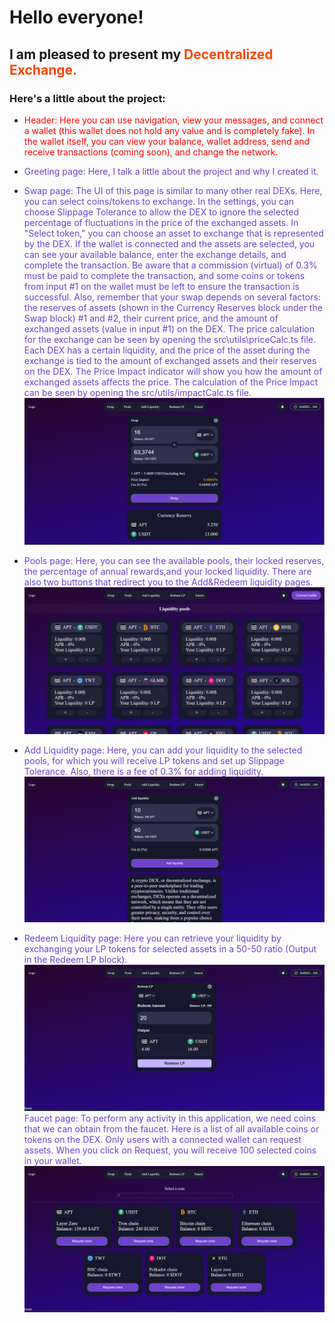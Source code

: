 # Hello everyone!

## I am pleased to present my <span style="color:orangered">Decentralized Exchange<span>.

### Here's a little about the project:

- <span style="color:red">Header:
  Here you can use navigation, view your messages, and connect a wallet (this wallet does not hold any value and is completely fake). In the wallet itself, you can view your balance, wallet address, send and receive transactions (coming soon), and change the network.

- <span style="color:#6e42ca">Greeting page<span>:
  Here, I talk a little about the project and why I created it.
- <span style="color:#6e42ca">Swap page<span>:
  The UI of this page is similar to many other real DEXs. Here, you can select coins/tokens to exchange. In the settings, you can choose Slippage Tolerance to allow the DEX to ignore the selected percentage of fluctuations in the price of the exchanged assets. In "Select token," you can choose an asset to exchange that is represented by the DEX. If the wallet is connected and the assets are selected, you can see your available balance, enter the exchange details, and complete the transaction. Be aware that a commission (virtual) of 0.3% must be paid to complete the transaction, and some coins or tokens from input #1 on the wallet must be left to ensure the transaction is successful. Also, remember that your swap depends on several factors: the reserves of assets (shown in the Currency Reserves block under the Swap block) #1 and #2, their current price, and the amount of exchanged assets (value in input #1) on the DEX. The price calculation for the exchange can be seen by opening the src\utils\priceCalc.ts file. Each DEX has a certain liquidity, and the price of the asset during the exchange is tied to the amount of exchanged assets and their reserves on the DEX. The Price Impact indicator will show you how the amount of exchanged assets affects the price. The calculation of the Price Impact can be seen by opening the src/utils/impactCalc.ts file.
  ![Swap page](https://github.com/Puishoanton/Crypto-Decentralized-Exchange/blob/master/src/assets/readme_imgs/swap.jpg)
- <span style="color:#6e42ca">Pools page<span>: Here, you can see the available pools, their locked reserves, the percentage of annual rewards,and your locked liquidity. There are also two buttons that redirect you to the Add&Redeem liquidity pages.
  ![Pools page](https://github.com/Puishoanton/Crypto-Decentralized-Exchange/blob/master/src/assets/readme_imgs/pools.jpg)
- <span style="color:#6e42ca">Add Liquidity page<span>:
  Here, you can add your liquidity to the selected pools, for which you will receive LP tokens and set up Slippage Tolerance. Also, there is a fee of 0.3% for adding liquidity.
  ![Add Liquidity page](https://github.com/Puishoanton/Crypto-Decentralized-Exchange/blob/master/src/assets/readme_imgs/add.jpg)
- <span style="color:#6e42ca">Redeem Liquidity page<span>:
  Here you can retrieve your liquidity by exchanging your LP tokens for selected assets in a 50-50 ratio (Output in the Redeem LP block).
  ![Redeem Liquidity page](https://github.com/Puishoanton/Crypto-Decentralized-Exchange/blob/master/src/assets/readme_imgs/remove.jpg)
  <span style="color:#6e42ca">Faucet page<span>: To perform any activity in this application, we need coins that we can obtain from the faucet. Here is a list of all available coins or tokens on the DEX. Only users with a connected wallet can request assets. When you click on Request, you will receive 100 selected coins in your wallet.
  ![Redeem Liquidity page](https://github.com/Puishoanton/Crypto-Decentralized-Exchange/blob/master/src/assets/readme_imgs/faucet.jpg)
